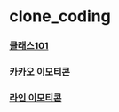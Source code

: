 # clone_coding
### [클래스101](https://github.com/nowblue/class101_clone)
### [카카오 이모티콘](https://github.com/nowblue/kakao_emt_clone)
### [라인 이모티콘](https://github.com/nowblue/line_emt_clone)
